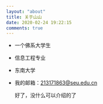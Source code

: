 ```yaml
---
layout: "about"
title: 关于山山
date: 2020-02-24 19:22:15
comments: true
---
```

- 一个佛系大学生
- 信息工程专业
- 东南大学
- 我的邮箱：213171863@seu.edu.cn

	好了，没什么可以介绍的了
